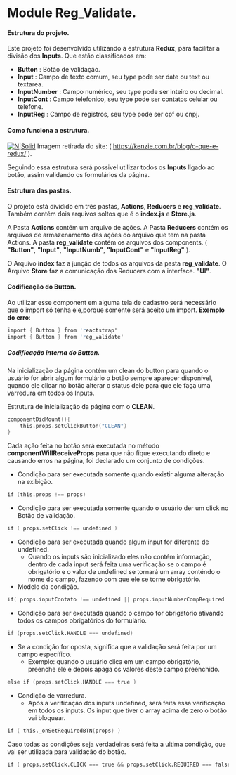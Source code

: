 # Module Reg_Validate. 

####  Estrutura do projeto.
Este projeto foi desenvolvido utilizando a estrutura **Redux**, para facilitar a divisão dos **Inputs**.
Que estão classificados em: 
- **Button**      : Botão de validação. 
- **Input**       : Campo de texto comum, seu type pode ser date ou text ou textarea. 
- **InputNumber** : Campo numérico, seu type pode ser inteiro ou decimal. 
- **InputCont**   : Campo telefonico, seu type pode ser contatos celular ou telefone. 
- **InputReg**    : Campo de registros, seu type pode ser cpf ou cnpj. 

#### Como funciona a estrutura. 
[![N|Solid](https://kenzie.com.br/blog/wp-content/uploads/2021/01/o-que-e-redux-1.png)](https://nodesource.com/products/nsolid)
Imagem retirada do site: ( https://kenzie.com.br/blog/o-que-e-redux/ ).

Seguindo essa estrutura será possivel utilizar todos os **Inputs** ligado ao botão, assim validando os formulários da página. 

#### Estrutura das pastas. 
O projeto está dividido em três pastas, **Actions**, **Reducers** e **reg_validate**. 
Também contém dois arquivos soltos que é o **index.js** e **Store.js**.

A Pasta **Actions** contém um arquivo de ações.
A Pasta **Reducers** contém os arquivos de armazenamento das ações do arquivo que tem na pasta Actions. 
A pasta **reg_validate** contém os arquivos dos components. ( **"Button"**, **"Input"**, **"InputNumb"**, **"InputCont"** e  **"InputReg"** ). 

O Arquivo **index** faz a junção de todos os arquivos da pasta **reg_validate**.
O Arquivo **Store** faz a comunicação dos Reducers com a interface. **"UI"**.

#### Codificação do Button. 
Ao utilizar esse component em alguma tela de cadastro será necessário que o import só tenha ele,porque somente será aceito um import. 
**Exemplo do erro**:
```s
import { Button } from 'reactstrap'
import { Button } from 'reg_validate'
```

##### Codificação interna do Button. 
Na inicialização da página contém um clean do button para quando o usuário for abrir algum formulário o botão sempre aparecer disponível, quando ele clicar no botão alterar o status dele para que ele faça uma varredura em todos os Inputs. 

Estrutura de inicialização da página com o **CLEAN**.
```s
componentDidMount(){
    this.props.setClickButton("CLEAN")
}
```
Cada ação feita no botão será executada no método **componentWillReceiveProps**
para que não fique executando direto e causando erros na página, foi declarado um conjunto de condições. 

 - Condição para ser executada somente quando existir alguma alteração na exibição. 
```s
if (this.props !== props)
```
- Condição para ser executada somente quando o usuário der um click no Botão de validação. 
```s
if ( props.setClick !== undefined )
```
- Condição para ser executada quando algum input for diferente de undefined. 
    - Quando os inputs são inicializado eles não contém informação, dentro de cada input será feita uma verificação se o campo é obrigatório e o valor de undefined se tornará um array conténdo o nome do campo, fazendo com que ele se torne obrigatório. 
- Modelo da condição. 
```s
if( props.inputContato !== undefined || props.inputNumberCompRequired !== undefined || props.inputNumberRequired  !== undefined ||  props.inputregrequired  !== undefined || props.inputrequired !== undefined  )
```

- Condição para ser executada quando o campo for obrigatório ativando todos os campos obrigatórios do formulário. 
```s
if (props.setClick.HANDLE === undefined)
```
- Se a condição for oposta, significa que a validação será feita por um campo específico. 
    - Exemplo: quando o usuário clica em um campo obrigatório, preenche ele é depois apaga os valores deste campo preenchido.
```s
else if (props.setClick.HANDLE === true )
```
- Condição de varredura. 
    - Após a verificação dos inputs undefined, será feita essa verificação em todos os inputs. Os input que tiver o array acima de zero o botão vai bloquear.  

```s
if ( this._onSetRequiredBTN(props) )
```

Caso todas as condições seja verdadeiras será feita a ultima condição, que vai ser utilizada para validação do botão. 
```s
if ( props.setClick.CLICK === true && props.setClick.REQUIRED === false )
```
